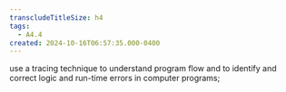 ```yaml
---
transcludeTitleSize: h4
tags:
  - A4.4
created: 2024-10-16T06:57:35.000-0400
---
```

use a tracing technique to understand program flow and to identify and correct logic and run-time errors in computer programs;